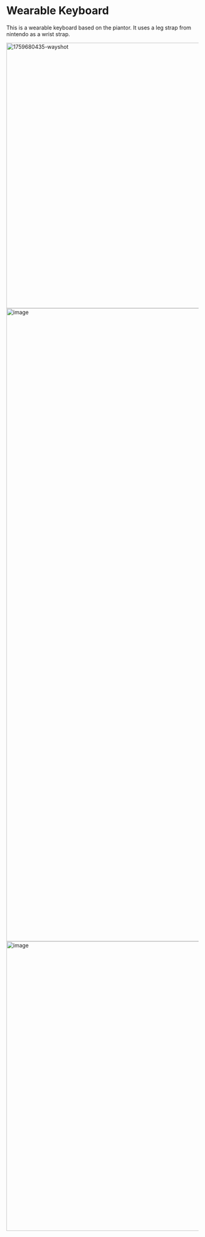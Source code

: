 # Wearable Keyboard
This is a wearable keyboard based on the piantor. It uses a leg strap from nintendo as a wrist strap.

<img width="782" height="694" alt="1759680435-wayshot" src="https://github.com/user-attachments/assets/8258cbe0-0452-485f-80b4-56b6ed18ecba" />
<img width="1179" height="1655" alt="image" src="https://github.com/user-attachments/assets/abc16f69-bf76-4341-99b0-df15b3b8ba32" />
<img width="1623" height="757" alt="image" src="https://github.com/user-attachments/assets/bc2fec8a-c1ea-4d09-b891-ff477e57a3f4" />
